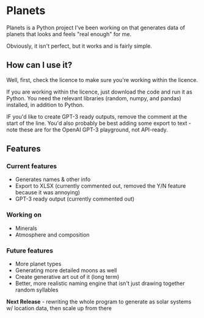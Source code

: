 # Planets
Planets is a Python project I've been working on that generates data of planets that looks and feels "real enough" for me.

Obviously, it isn't perfect, but it works and is fairly simple.

## How can I use it?
Well, first, check the licence to make sure you're working within the licence.

If you are working within the licence, just download the code and run it as Python. You need the relevant libraries (random, numpy, and pandas) installed, in addition to Python.

IF you'd like to create GPT-3 ready outputs, remove the comment at the start of the line. You'd also probably be best adding some export to text - note these are for the OpenAI GPT-3 playground, not API-ready.

## Features
### Current features
- Generates names & other info
- Export to XLSX (currently commented out, removed the Y/N feature because it was annoying)
- GPT-3 ready output (currently commented out)

### Working on
- Minerals
- Atmosphere and composition

### Future features
- More planet types
- Generating more detailed moons as well
- Create generative art out of it (long term)
- Better, more realistic naming engine that isn't just drawing together random syllables

**Next Release** - rewriting the whole program to generate as solar systems w/ location data, then scale up from there
